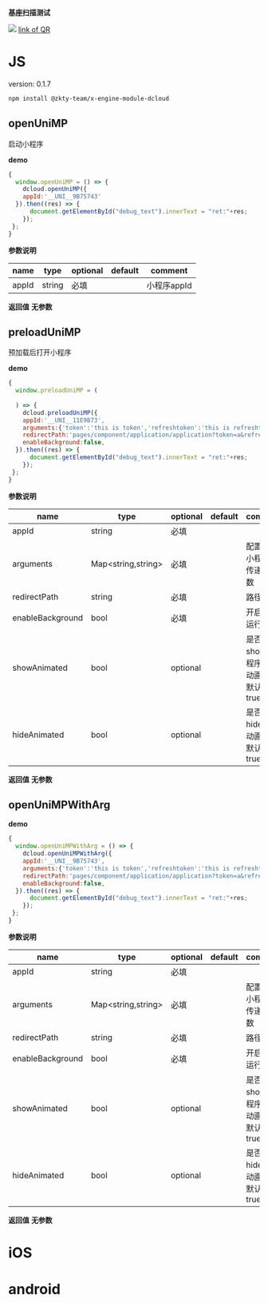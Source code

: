 

**基座扫描测试**
<div id='modulename' style='display:none'>dcloud</div> <img id='qrimg' src='https://api.qrserver.com/v1/create-qr-code/?size=150x150&data=http://192.168.44.52:3000/docs/modules/all/dist/ui/index.html'></img>
<a id='qrlink' href="about:none">link of QR</a>




# JS


version: 0.1.7
``` bash
npm install @zkty-team/x-engine-module-dcloud
```



## openUniMP

 启动小程序

**demo**
``` js
{
  window.openUniMP = () => {
    dcloud.openUniMP({
    appId:'__UNI__9B75743'
  }).then((res) => {
      document.getElementById("debug_text").innerText = "ret:"+res;
    });
 };
}
``` 

	
**参数说明**

| name                        | type      | optional | default   | comment  |
| --------------------------- | --------- | -------- | --------- |--------- |
| appId | string | 必填 |  | 小程序appId |

**返回值**
**无参数**




## preloadUniMP

 预加载后打开小程序

**demo**
``` js
{
  window.preloadUniMP = (
    
  ) => {
    dcloud.preloadUniMP({
    appId:'__UNI__11E9B73',
    arguments:{'token':'this is token','refreshtoken':'this is refreshtoken'},
    redirectPath:'pages/component/application/application?token=a&refreshtoken=b',
    enableBackground:false,
  }).then((res) => {
      document.getElementById("debug_text").innerText = "ret:"+res;
    });
 };
}
``` 

	
**参数说明**

| name                        | type      | optional | default   | comment  |
| --------------------------- | --------- | -------- | --------- |--------- |
| appId | string | 必填 |  |  |
| arguments | Map\<string,string\> | 必填 |  | 配置启动小程序时传递的参数 |
| redirectPath | string | 必填 |  |  路径 |
| enableBackground | bool | 必填 |  |  开启后台运行 |
| showAnimated | bool | optional |  | 是否开启 show 小程序时的动画效果 默认：true |
| hideAnimated | bool | optional |  | 是否开启 hide 时的动画效果 默认：true |

**返回值**
**无参数**




## openUniMPWithArg



**demo**
``` js
{
  window.openUniMPWithArg = () => {
    dcloud.openUniMPWithArg({
    appId:'__UNI__9B75743',
    arguments:{'token':'this is token','refreshtoken':'this is refreshtoken'},
    redirectPath:'pages/component/application/application?token=a&refreshtoken=b',
    enableBackground:false,
  }).then((res) => {
      document.getElementById("debug_text").innerText = "ret:"+res;
    });
 };
}
``` 

	
**参数说明**

| name                        | type      | optional | default   | comment  |
| --------------------------- | --------- | -------- | --------- |--------- |
| appId | string | 必填 |  |  |
| arguments | Map\<string,string\> | 必填 |  | 配置启动小程序时传递的参数 |
| redirectPath | string | 必填 |  |  路径 |
| enableBackground | bool | 必填 |  |  开启后台运行 |
| showAnimated | bool | optional |  | 是否开启 show 小程序时的动画效果 默认：true |
| hideAnimated | bool | optional |  | 是否开启 hide 时的动画效果 默认：true |

**返回值**
**无参数**



    

# iOS


# android


